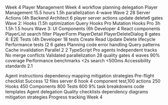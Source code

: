 Week 4 Player Management Week 4 workflow planning delegation Player Management 15.5 hours 1.5h parallelization 4-wave Wave 2 28 Server Actions (4h Backend Architect 6 player server actions update delete6 gates Wave 2: Hooks (1.5h optimization Query Hooks Pro Mutation Hooks Pro 3h 1.5h 1.5 hours Wave 3: UI Components (6h Developer 4 React components PlayerList search filter PlayerForm PlayerDetail PlayerDeleteDialog 8 gates 4: E2E Tests (4h Developer 18 tests Create Read Update Delete lifecycle Performance tests (2 6 gates Planning code error handling Query patterns Cache invalidation Parallel 2 2 TypeScript Pro agents Independent tracks No merge conflicts Validated parallelization 28 quality gates 4 waves 90% coverage Performance benchmarks <2s search <500ms Accessibility standards 2.1

Agent instructions dependency mapping mitigation strategies Pre-flight checklist Success 12 files server 6 hook 4 component test,100 actions 250 Hooks 450 Components 800 Tests 600 9% task breakdowns code templates Agent delegation Quality checklists dependency diagrams mitigation strategies Progress tracking Week 4
